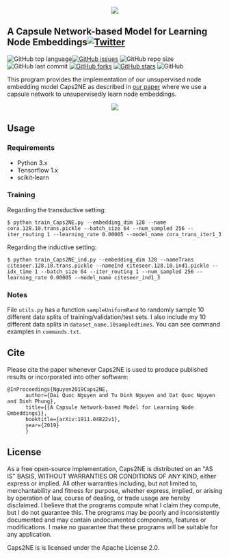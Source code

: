 <p align="center">
	<img src="https://github.com/daiquocnguyen/Caps2NE/blob/master/caps2ne_logo.png">
</p>

## A Capsule Network-based Model for Learning Node Embeddings<a href="https://twitter.com/intent/tweet?text=Wow:&url=https%3A%2F%2Fgithub.com%2Fdaiquocnguyen%2FCaps2NE%2Fblob%2Fmaster%2FREADME.md"><img alt="Twitter" src="https://img.shields.io/twitter/url?style=social&url=https%3A%2F%2Ftwitter.com%2Fdaiquocng"></a>

<img alt="GitHub top language" src="https://img.shields.io/github/languages/top/daiquocnguyen/Caps2NE"><a href="https://github.com/daiquocnguyen/Caps2NE/issues"><img alt="GitHub issues" src="https://img.shields.io/github/issues/daiquocnguyen/Caps2NE"></a>
<img alt="GitHub repo size" src="https://img.shields.io/github/repo-size/daiquocnguyen/Caps2NE">
<img alt="GitHub last commit" src="https://img.shields.io/github/last-commit/daiquocnguyen/Caps2NE">
<a href="https://github.com/daiquocnguyen/Caps2NE/network"><img alt="GitHub forks" src="https://img.shields.io/github/forks/daiquocnguyen/Caps2NE"></a>
<a href="https://github.com/daiquocnguyen/Caps2NE/stargazers"><img alt="GitHub stars" src="https://img.shields.io/github/stars/daiquocnguyen/Caps2NE"></a>
<img alt="GitHub" src="https://img.shields.io/github/license/daiquocnguyen/Caps2NE">

This program provides the implementation of our unsupervised node embedding model Caps2NE as described in [our paper](https://arxiv.org/pdf/1911.04822.pdf) where we use a capsule network to unsupervisedly learn node embeddings.
  
<p align="center">
	<img src="https://github.com/daiquocnguyen/Caps2NE/blob/master/Caps2NE.png">
</p>

## Usage

### Requirements
- Python 3.x
- Tensorflow 1.x
- scikit-learn

### Training
Regarding the transductive setting:

	$ python train_Caps2NE.py --embedding_dim 128 --name cora.128.10.trans.pickle --batch_size 64 --num_sampled 256 --iter_routing 1 --learning_rate 0.00005 --model_name cora_trans_iter1_3

Regarding the inductive setting:

	$ python train_Caps2NE_ind.py --embedding_dim 128 --nameTrans citeseer.128.10.trans.pickle --nameInd citeseer.128.10.ind1.pickle --idx_time 1 --batch_size 64 --iter_routing 1 --num_sampled 256 --learning_rate 0.00005 --model_name citeseer_ind1_3

### Notes

File `utils.py` has a function `sampleUniformRand` to randomly sample 10 different data splits of training/validation/test sets. I also include my 10 different data splits in `dataset_name.10sampledtimes`. You can see command examples in `commands.txt`.

## Cite

Please cite the paper whenever Caps2NE is used to produce published results or incorporated into other software:
	
	@InProceedings{Nguyen2019Caps2NE,
          author={Dai Quoc Nguyen and Tu Dinh Nguyen and Dat Quoc Nguyen and Dinh Phung},
          title={{A Capsule Network-based Model for Learning Node Embeddings}},
          booktitle={arXiv:1911.04822v1},
          year={2019}
          }

## License

As a free open-source implementation, Caps2NE is distributed on an "AS IS" BASIS, WITHOUT WARRANTIES OR CONDITIONS OF ANY KIND, either express or implied. All other warranties including, but not limited to, merchantability and fitness for purpose, whether express, implied, or arising by operation of law, course of dealing, or trade usage are hereby disclaimed. I believe that the programs compute what I claim they compute, but I do not guarantee this. The programs may be poorly and inconsistently documented and may contain undocumented components, features or modifications. I make no guarantee that these programs will be suitable for any application.

Caps2NE is  is licensed under the Apache License 2.0.

